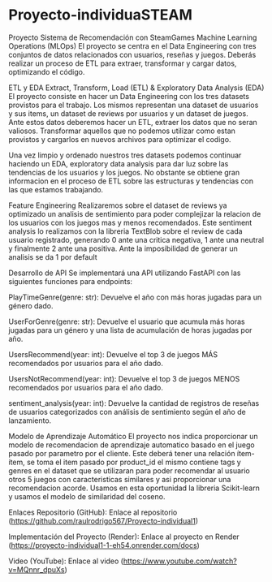# Proyecto-individuaSTEAM 
Proyecto Sistema de Recomendación con SteamGames
Machine Learning Operations (MLOps)
El proyecto se centra en el Data Engineering con tres conjuntos de datos relacionados con usuarios, reseñas y juegos. Deberás realizar un proceso de ETL para extraer, transformar y cargar datos, optimizando el código.

ETL y EDA
Extract, Transform, Load (ETL) & Exploratory Data Analysis (EDA)
El proyecto consiste en hacer un Data Engineering con los tres datasets provistos para el trabajo. Los mismos representan una dataset de usuarios y sus items, un dataset de reviews por usuarios y un dataset de juegos. Ante estos datos deberemos hacer un ETL, extraer los datos que no seran valiosos. Transformar aquellos que no podemos utilizar como estan provistos y cargarlos en nuevos archivos para optimizar el codigo.

Una vez limpio y ordenado nuestros tres datasets podemos continuar haciendo un EDA, exploratory data analysis para dar luz sobre las tendencias de los usuarios y los juegos. No obstante se obtiene gran informacion en el proceso de ETL sobre las estructuras y tendencias con las que estamos trabajando.

Feature Engineering
Realizaremos sobre el dataset de reviews ya optimizado un analisis de sentimiento para poder complejizar la relacion de los usuarios con los juegos mas y menos recomendados. Este sentiment analysis lo realizamos con la libreria TextBlob sobre el review de cada usuario registrado, generando 0 ante una critica negativa, 1 ante una neutral y finalmente 2 ante una positiva. Ante la imposibilidad de generar un analisis se da 1 por default

Desarrollo de API
Se implementará una API utilizando FastAPI con las siguientes funciones para endpoints:

PlayTimeGenre(genre: str): Devuelve el año con más horas jugadas para un género dado.

UserForGenre(genre: str): Devuelve el usuario que acumula más horas jugadas para un género y una lista de acumulación de horas jugadas por año.

UsersRecommend(year: int): Devuelve el top 3 de juegos MÁS recomendados por usuarios para el año dado.

UsersNotRecommend(year: int): Devuelve el top 3 de juegos MENOS recomendados por usuarios para el año dado.

sentiment_analysis(year: int): Devuelve la cantidad de registros de reseñas de usuarios categorizados con análisis de sentimiento según el año de lanzamiento.

Modelo de Aprendizaje Automático
El proyecto nos indica proporcionar un modelo de recomendacion de aprendizaje automatico basado en el juego pasado por parametro por el cliente. Este deberá tener una relación ítem-ítem, se toma el item pasado por product_id el mismo contiene tags y genres en el dataset que se utilizaran para poder recomendar al usuario otros 5 juegos con caracteristicas similares y asi proporcionar una recomendacion acorde. Usamos en esta oportunidad la libreria Scikit-learn y usamos el modelo de similaridad del coseno.

Enlaces
Repositorio (GitHub): Enlace al repositorio (https://github.com/raulrodrigo567/Proyecto-individual1)

Implementación del Proyecto (Render): Enlace al proyecto en Render (https://proyecto-individual1-1-eh54.onrender.com/docs)

Video (YouTube): Enlace al video (https://www.youtube.com/watch?v=MQnnr_dpuXs)
